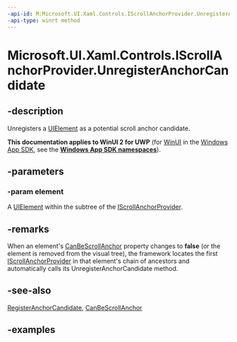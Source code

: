 ```yaml
---
-api-id: M:Microsoft.UI.Xaml.Controls.IScrollAnchorProvider.UnregisterAnchorCandidate(Microsoft.UI.Xaml.UIElement)
-api-type: winrt method
---
```


<!-- Method syntax.
public void IScrollAnchorProvider.UnregisterAnchorCandidate(UIElement element)
-->

# Microsoft.UI.Xaml.Controls.IScrollAnchorProvider.UnregisterAnchorCandidate

## -description

Unregisters a [UIElement](../microsoft.ui.xaml/uielement.md) as a potential scroll anchor candidate.

**This documentation applies to WinUI 2 for UWP** (for [WinUI](/windows/apps/winui/winui3/) in the [Windows App SDK](/windows/apps/windows-app-sdk/), see the **[Windows App SDK namespaces](/windows/windows-app-sdk/api/winrt/)**).

## -parameters

### -param element

A [UIElement](../microsoft.ui.xaml/uielement.md) within the subtree of the [IScrollAnchorProvider](iscrollanchorprovider.md).

## -remarks

When an element's [CanBeScrollAnchor](../microsoft.ui.xaml/uielement_canbescrollanchor.md) property changes to **false** (or the element is removed from the visual tree), the framework locates the first [IScrollAnchorProvider](iscrollanchorprovider.md) in that element's chain of ancestors and automatically calls its UnregisterAnchorCandidate method.

## -see-also

[RegisterAnchorCandidate](iscrollanchorprovider_registeranchorcandidate_1915074492.md), [CanBeScrollAnchor](../microsoft.ui.xaml/uielement_canbescrollanchor.md)

## -examples

